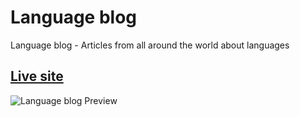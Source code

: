 # Language blog
Language blog - Articles from all around the world about languages

## [Live site](https://language-blog-3s8e83oei-luciepopelova.vercel.app/)
![Language blog Preview](https://i.ibb.co/5kS3894/preview.png "Language blog Preview")
